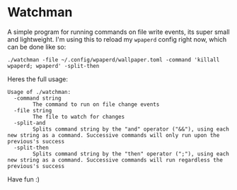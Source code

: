 # Watchman

A simple program for running commands on file write events, its super small and lightweight. I'm using this to reload my `wpaperd` config right now, which can be done like so:

```fish
./watchman -file ~/.config/wpaperd/wallpaper.toml -command 'killall wpaperd; wpaperd' -split-then
```

Heres the full usage:

```
Usage of ./watchman:
  -command string
    	The command to run on file change events
  -file string
    	The file to watch for changes
  -split-and
    	Splits command string by the "and" operator ("&&"), using each new string as a command. Successive commands will only run upon the previous's success
  -split-then
    	Splits command string by the "then" operator (";"), using each new string as a command. Successive commands will run regardless the previous's success
```

Have fun :)

